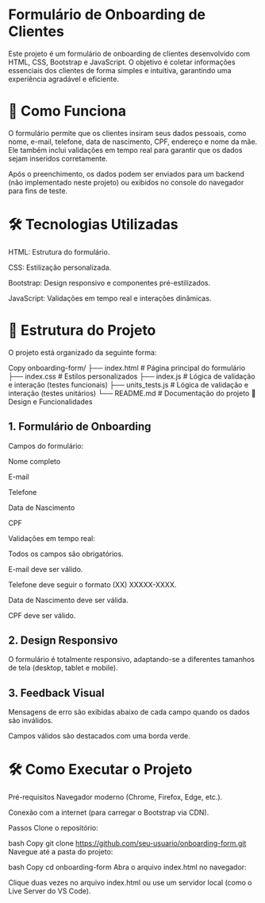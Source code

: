 # Formulário de Onboarding de Clientes
Este projeto é um formulário de onboarding de clientes desenvolvido com HTML, CSS, Bootstrap e JavaScript. O objetivo é coletar informações essenciais dos clientes de forma simples e intuitiva, garantindo uma experiência agradável e eficiente.

# 🚀 Como Funciona
O formulário permite que os clientes insiram seus dados pessoais, como nome, e-mail, telefone, data de nascimento, CPF, endereço e nome da mãe. Ele também inclui validações em tempo real para garantir que os dados sejam inseridos corretamente.

Após o preenchimento, os dados podem ser enviados para um backend (não implementado neste projeto) ou exibidos no console do navegador para fins de teste.

# 🛠️ Tecnologias Utilizadas
HTML: Estrutura do formulário.

CSS: Estilização personalizada.

Bootstrap: Design responsivo e componentes pré-estilizados.

JavaScript: Validações em tempo real e interações dinâmicas.

# 📂 Estrutura do Projeto
O projeto está organizado da seguinte forma:

Copy
onboarding-form/
├── index.html          # Página principal do formulário
├── index.css           # Estilos personalizados
├── index.js            # Lógica de validação e interação (testes funcionais)
├── units_tests.js      # Lógica de validação e interação (testes unitários)
└── README.md           # Documentação do projeto
🎨 Design e Funcionalidades
## 1. Formulário de Onboarding

Campos do formulário:

Nome completo

E-mail

Telefone

Data de Nascimento

CPF

Validações em tempo real:

Todos os campos são obrigatórios.

E-mail deve ser válido.

Telefone deve seguir o formato (XX) XXXXX-XXXX.

Data de Nascimento deve ser válida.

CPF deve ser válido.

## 2. Design Responsivo
O formulário é totalmente responsivo, adaptando-se a diferentes tamanhos de tela (desktop, tablet e mobile).

## 3. Feedback Visual
Mensagens de erro são exibidas abaixo de cada campo quando os dados são inválidos.

Campos válidos são destacados com uma borda verde.

# 🛠️ Como Executar o Projeto
Pré-requisitos
Navegador moderno (Chrome, Firefox, Edge, etc.).

Conexão com a internet (para carregar o Bootstrap via CDN).

Passos
Clone o repositório:

bash
Copy
git clone https://github.com/seu-usuario/onboarding-form.git
Navegue até a pasta do projeto:

bash
Copy
cd onboarding-form
Abra o arquivo index.html no navegador:

Clique duas vezes no arquivo index.html ou use um servidor local (como o Live Server do VS Code).